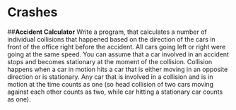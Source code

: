 # Crashes
##**Accident Calculator**
Write a program, that calculates a number of individual collisions that happened based on the direction of the cars in front of the office right before the
accident. All cars going left or right were going at the same speed. You can assume that a car involved in an accident stops and becomes stationary at the
moment of the collision.
Collision happens when a car in motion hits a car that is either moving in an opposite direction or is stationary. Any car that is involved in a collision
and is in motion at the time counts as one (so head collision of two cars moving against each other counts as two, while car hitting a stationary car
counts as one).
